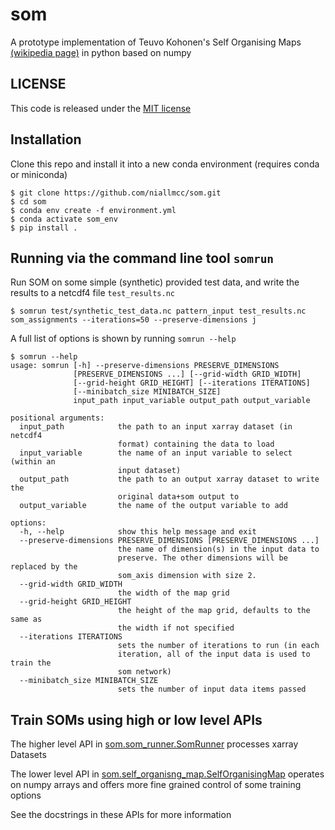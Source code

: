 # som

A prototype implementation of Teuvo Kohonen's Self Organising Maps [(wikipedia page)](https://en.wikipedia.org/wiki/Self-organizing_map)  in python based on numpy

## LICENSE

This code is released under the [MIT license](LICENSE)

## Installation

Clone this repo and install it into a new conda environment (requires conda or miniconda)

```
$ git clone https://github.com/niallmcc/som.git
$ cd som
$ conda env create -f environment.yml
$ conda activate som_env
$ pip install .
```

## Running via the command line tool `somrun`

Run SOM on some simple (synthetic) provided test data, and write the results to a netcdf4 file `test_results.nc` 

```
$ somrun test/synthetic_test_data.nc pattern_input test_results.nc som_assignments --iterations=50 --preserve-dimensions j
```

A full list of options is shown by running `somrun --help`

```
$ somrun --help
usage: somrun [-h] --preserve-dimensions PRESERVE_DIMENSIONS
              [PRESERVE_DIMENSIONS ...] [--grid-width GRID_WIDTH]
              [--grid-height GRID_HEIGHT] [--iterations ITERATIONS]
              [--minibatch_size MINIBATCH_SIZE]
              input_path input_variable output_path output_variable

positional arguments:
  input_path            the path to an input xarray dataset (in netcdf4
                        format) containing the data to load
  input_variable        the name of an input variable to select (within an
                        input dataset)
  output_path           the path to an output xarray dataset to write the
                        original data+som output to
  output_variable       the name of the output variable to add

options:
  -h, --help            show this help message and exit
  --preserve-dimensions PRESERVE_DIMENSIONS [PRESERVE_DIMENSIONS ...]
                        the name of dimension(s) in the input data to
                        preserve. The other dimensions will be replaced by the
                        som_axis dimension with size 2.
  --grid-width GRID_WIDTH
                        the width of the map grid
  --grid-height GRID_HEIGHT
                        the height of the map grid, defaults to the same as
                        the width if not specified
  --iterations ITERATIONS
                        sets the number of iterations to run (in each
                        iteration, all of the input data is used to train the
                        som network)
  --minibatch_size MINIBATCH_SIZE
                        sets the number of input data items passed
```

## Train SOMs using high or low level APIs

The higher level API in [som.som_runner.SomRunner](som/som_runner.py) processes xarray Datasets

The lower level API in [som.self_organisng_map.SelfOrganisingMap](som/self_organising_map.py) operates on numpy arrays
and offers more fine grained control of some training options

See the docstrings in these APIs for more information